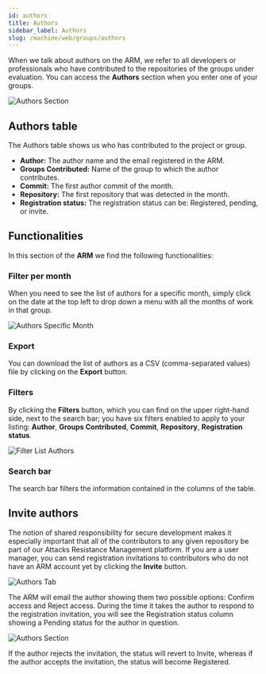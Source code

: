 ```yaml
---
id: authors
title: Authors
sidebar_label: Authors
slug: /machine/web/groups/authors
---
```


When we talk about
authors on the ARM,
we refer to all developers
or professionals who have
contributed to the
repositories of the groups
under evaluation.
You can access the
**Authors** section when you
enter one of your groups.

![Authors Section](https://res.cloudinary.com/fluid-attacks/image/upload/v1665669498/docs/web/groups/authors/authors_table.png)

## Authors table

The Authors table shows us who has
contributed to the project or group.

- **Author:**
  The author name and the email
  registered in the ARM.
- **Groups Contributed:**
  Name of the group to which the
  author contributes.
- **Commit:**
  The first author commit of the month.
- **Repository:**
  The first repository that was
  detected in the month.
- **Registration status:**
  The registration status can be:
  Registered,
  pending,
  or invite.

## Functionalities

In this section of the **ARM**
we find the following functionalities:

### Filter per month

When you need to see the list
of authors for a specific month,
simply click on the date at the
top left to drop down a menu
with all the months of work
in that group.

![Authors Specific Month](https://res.cloudinary.com/fluid-attacks/image/upload/v1665672041/docs/web/groups/authors/filter_date.png)

### Export

You can download the list of
authors as a CSV (comma-separated
values) file by clicking on
the **Export** button.

### Filters

By clicking the **Filters** button,
which you can find on the
upper right-hand side,
next to the search bar;
you have six filters enabled to
apply to your listing:
**Author**,
**Groups Contributed**,
**Commit**,
**Repository**,
**Registration status**.

![Filter List Authors](https://res.cloudinary.com/fluid-attacks/image/upload/v1665672117/docs/web/groups/authors/filters.png)

### Search bar

The search bar filters the information
contained in the columns of the table.

## Invite authors

The notion of shared responsibility
for secure development makes it
especially important that all
of the contributors to any given
repository be part of our Attacks
Resistance Management platform.
If you are a user manager,
you can send registration
invitations to contributors
who do not have an ARM account yet
by clicking the **Invite** button.

![Authors Tab](https://res.cloudinary.com/fluid-attacks/image/upload/v1665676244/docs/web/groups/authors/invite_authors.png)

The ARM will email the author
showing them two possible options:
Confirm access and Reject access.
During the time it takes the
author to respond to the
registration invitation,
you will see the Registration status
column showing a Pending status
for the author in question.

![Authors Section](https://res.cloudinary.com/fluid-attacks/image/upload/v1665676275/docs/web/groups/authors/pending_status.png)

If the author rejects
the invitation,
the status will revert
to Invite,
whereas if the author
accepts the invitation,
the status will become
Registered.
